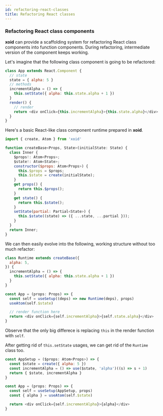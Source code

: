 ```yaml
---
id: refactoring-react-classes
title: Refactoring React classes
---
```


### Refactoring React class components

**xoid** can provide a scaffolding system for refactoring React class components into function components. During refactoring, intermediate version of the component keeps working. 

Let's imagine that the following class component is going to be refactored:
```js
class App extends React.Component {
  // state
  state = { alpha: 5 }
  // methods
  incrementAlpha = () => {
    this.setState({ alpha: this.state.alpha + 1 })
  }
  render() {
    // render
    return <div onClick={this.incrementAlpha}>{this.state.alpha}</div> 
  }
}
```

Here's a basic React-like class component runtime prepared in **xoid**.

```js
import { create, Atom } from 'xoid'

function createBase<Props, State>(initialState: State) {
  class Inner {
    $props!: Atom<Props>;
    $state!: Atom<State>;
    constructor($props: Atom<Props>) {
      this.$props = $props;
      this.$state = create(initialState);
    }
    get props() {
      return this.$props();
    }
    get state() {
      return this.$state();
    }
    setState(partial: Partial<State>) {
      this.$state((state) => ({ ...state, ...partial }));
    }
  }
  return Inner;
}

```
We can then easily evolve into the following, working structure without too much refactor:
```js
class Runtime extends createBase({
  alpha: 5,
}) {
  incrementAlpha = () => {
    this.setState({ alpha: this.state.alpha + 1 })
  }
}

const App = (props: Props) => {
  const self = useSetup((deps) => new Runtime(deps), props)
  useAtom(self.$state)

  // render function here
  return <div onClick={self.incrementAlpha}>{self.state.alpha}</div>
}
```
Observe that the only big differece is replacing `this` in the render function with `self`.

After getting rid of `this.setState` usages, we can get rid of the `Runtime` class too.
```js
const AppSetup = ($props: Atom<Props>) => {
  const $state = create({ alpha: 5 })
  const incrementAlpha = () => use($state, 'alpha')((s) => s + 1)
  return { $state, incrementAlpha }
}

const App = (props: Props) => {
  const self = useSetup(AppSetup, props)
  const { alpha } = useAtom(self.$state)

  return <div onClick={self.incrementAlpha}>{alpha}</div>
}
```
